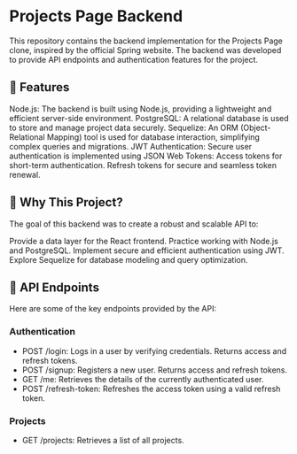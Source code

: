 # Projects Page Backend
This repository contains the backend implementation for the Projects Page clone, inspired by the official Spring website. The backend was developed to provide API endpoints and authentication features for the project.

## 🌟 Features
Node.js: The backend is built using Node.js, providing a lightweight and efficient server-side environment.
PostgreSQL: A relational database is used to store and manage project data securely.
Sequelize: An ORM (Object-Relational Mapping) tool is used for database interaction, simplifying complex queries and migrations.
JWT Authentication: Secure user authentication is implemented using JSON Web Tokens:
Access tokens for short-term authentication.
Refresh tokens for secure and seamless token renewal.
## 🎯 Why This Project?
The goal of this backend was to create a robust and scalable API to:

Provide a data layer for the React frontend.
Practice working with Node.js and PostgreSQL.
Implement secure and efficient authentication using JWT.
Explore Sequelize for database modeling and query optimization.


## 📸 API Endpoints
Here are some of the key endpoints provided by the API:

### Authentication
- POST /login:
Logs in a user by verifying credentials. Returns access and refresh tokens.
- POST /signup:
Registers a new user. Returns access and refresh tokens.
- GET /me:
Retrieves the details of the currently authenticated user.
- POST /refresh-token:
Refreshes the access token using a valid refresh token.

### Projects
- GET /projects:
Retrieves a list of all projects.
